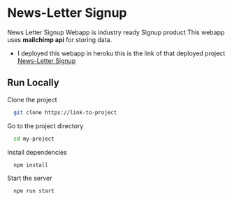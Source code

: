 
# News-Letter Signup

News Letter Signup Webapp is industry ready Signup product
This webapp uses **mailchimp api** for storing data.

* I deployed this webapp in heroku 
   this is the link of that deployed project
   [News-Letter Signup](https://lit-shore-69054.herokuapp.com/)





## Run Locally

Clone the project

```bash
  git clone https://link-to-project
```

Go to the project directory

```bash
  cd my-project
```

Install dependencies

```bash
  npm install
```

Start the server

```bash
  npm run start
```


